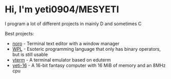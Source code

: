 # Hi, I'm yeti0904/MESYETI
I program a lot of different projects in mainly D and sometimes C

Best projects:
- [noro](https://github.com/yeti0904/noro) - Terminal text editor with a window manager
- [WPL](https://github.com/yeti0904/WPL) - Esoteric programming language that only has binary operators, but is still usable
- [yterm](https://github.com/yeti0904/yterm) - A terminal emulator based on eduterm
- [yeti-16](https://github.com/yeti0904/yeti-16) - A 16-bit fantasy computer with 16 MiB of memory and an 8MHz cpu
